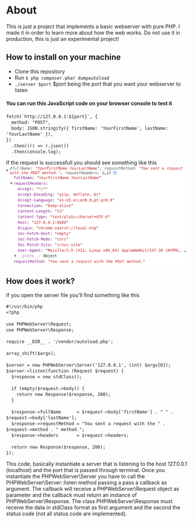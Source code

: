 # About

This is just a project that implements a basic webserver with pure PHP. I made it in order to learn more about how the web works.
Do not use it in production, this is just an experimental project!

## How to install on your machine

- Clone this repository
- Run `$ php composer.phar dumpautoload`
- `./server $port` \$port being the port that you want your webserver to listen

#### You can run this JavaScript code on your browser console to test it

```
fetch(`http://127.0.0.1:${port}`, {
  method: "POST",
  body: JSON.stringify({ firstName: 'YourFirstName', lastName: 'YourLastName' }),
})
  .then((r) => r.json())
  .then(console.log);
```

If the request is successfull you should see something like this
![Response Example](/assets/response-example.png)

## How does it work?

If you open the server file you'll find something like this

```
#!/usr/bin/php
<?php

use PHPWebServer\Request;
use PHPWebServer\Response;

require __DIR__ . '/vendor/autoload.php';

array_shift($argv);

$server = new PHPWebServer\Server('127.0.0.1', (int) $argv[0]);
$server->listen(function (Request $request) {
  $response = new stdClass();

  if (empty($request->body)) {
    return new Response($response, 200);
  }

  $response->fullName      = $request->body['firstName'] . " " . $request->body['lastName'];
  $response->requestMethod = "You sent a request with the " . $request->method . " method.";
  $response->headers       = $request->headers;

  return new Response($response, 200);
});

```

This code, basically instantiate a server that is listening to the host 127.0.0.1 (localhost) and the port that is passed through terminal.
Once you instantiate the PHPWebServer\Server you have to call the PHPWebServer\Server::listen method passing a pass a callback as argument.
The callback will receive a PHPWebServer\Request object as parameter and the callback must return an instance of PHPWebServer\Response.
The class PHPWebServer\Response must receive the data in stdClass format as first argument and the second the status code (not all status code are implemented).
